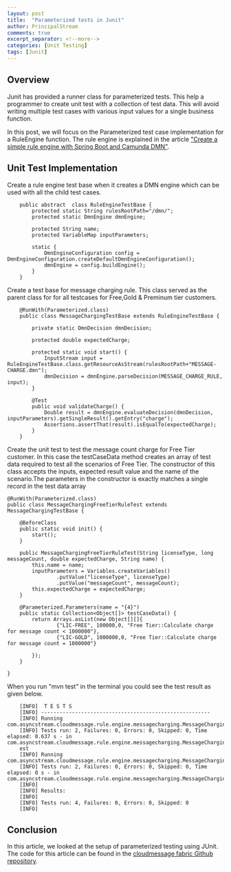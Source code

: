 ```yaml
---
layout: post
title:  "Parameterized tests in Junit"
author: PrincipalStream
comments: true
excerpt_separator: <!--more-->
categories: [Unit Testing]
tags: [Junit]
---
```


## Overview
Junit has provided a runner class for parameterized tests. This help a programmer to create unit test with a collection of test data. This will avoid writing multiple test cases with various input values for a single business function.

In this post, we will focus on the Parameterized test case implementation for a RuleEngine function. The rule engine is explained in the article ["Create a simple rule engine with Spring Boot and Camunda DMN"](https://asyncstream.com/blog/sprint-boot-camunda-dmn.html).

## Unit Test Implementation

Create a rule engine test base when it creates a DMN engine which can be used with all the child test cases.

        public abstract  class RuleEngineTestBase {
            protected static String rulesRootPath="/dmn/";
            protected static DmnEngine dmnEngine;

            protected String name;
            protected VariableMap inputParameters;

            static {
                DmnEngineConfiguration config = DmnEngineConfiguration.createDefaultDmnEngineConfiguration();
                dmnEngine = config.buildEngine();
            }
        }

Create a test base for message charging rule. This class served as the parent class for for all testcases for Free,Gold & Preminum tier customers.

        @RunWith(Parameterized.class)
        public class MessageChargingTestBase extends RuleEngineTestBase {

            private static DmnDecision dmnDecision;

            protected double expectedCharge;

            protected static void start() {
                InputStream input = RuleEngineTestBase.class.getResourceAsStream(rulesRootPath+"MESSAGE-CHARGE.dmn");
                dmnDecision = dmnEngine.parseDecision(MESSAGE_CHARGE_RULE, input);
            }

            @Test
            public void validateCharge() {
                Double result = dmnEngine.evaluateDecision(dmnDecision, inputParameters).getSingleResult().getEntry("charge");
                Assertions.assertThat(result).isEqualTo(expectedCharge);
            }
        }


Create the unit test to test the message count charge for Free Tier customer. In this case the testCaseData method creates an array of test data required to test all the scenarios of Free Tier. 
The constructor of this class accepts the inputs, expected result value and the name of the scenario.The parameters in the constructor is exactly matches a single record in the test data array

    @RunWith(Parameterized.class)
    public class MessageChargingFreeTierRuleTest extends MessageChargingTestBase {

        @BeforeClass
        public static void init() {
            start();
        }

        public MessageChargingFreeTierRuleTest(String licenseType, long messageCount, double expectedCharge, String name) {
            this.name = name;
            inputParameters = Variables.createVariables()
                    .putValue("licenseType", licenseType)
                    .putValue("messageCount", messageCount);
            this.expectedCharge = expectedCharge;
        }

        @Parameterized.Parameters(name = "{4}")
        public static Collection<Object[]> testCaseData() {
            return Arrays.asList(new Object[][]{
                    {"LIC-FREE", 100000,0, "Free Tier::Calculate charge for message count < 1000000"},
                    {"LIC-GOLD", 1000000,0, "Free Tier::Calculate charge for message count = 1000000"}

            });
        }

    }

When you run "mvn test" in the terminal you could see the test result as given below.

        [INFO]  T E S T S
        [INFO] -------------------------------------------------------
        [INFO] Running com.asyncstream.cloudmessage.rule.engine.messagecharging.MessageChargingFreeTierRuleTest
        [INFO] Tests run: 2, Failures: 0, Errors: 0, Skipped: 0, Time elapsed: 0.637 s - in com.asyncstream.cloudmessage.rule.engine.messagecharging.MessageChargingFreeTierRuleT
        est
        [INFO] Running com.asyncstream.cloudmessage.rule.engine.messagecharging.MessageChargingGoldTierRuleTest
        [INFO] Tests run: 2, Failures: 0, Errors: 0, Skipped: 0, Time elapsed: 0 s - in com.asyncstream.cloudmessage.rule.engine.messagecharging.MessageChargingGoldTierRuleTest
        [INFO]
        [INFO] Results:
        [INFO]
        [INFO] Tests run: 4, Failures: 0, Errors: 0, Skipped: 0
        [INFO]


## Conclusion

In this article, we looked at the setup of parameterized testing using JUnit. The code for this article can be found in the [cloudmessage fabric Github repository](https://github.com/asyncstream/cloudmessage-fabric).